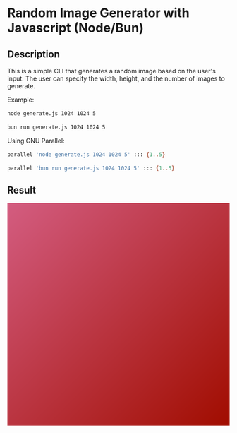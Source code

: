 # Random Image Generator with Javascript (Node/Bun)

## Description

This is a simple CLI that generates a random image based on the user's input. The user can specify the width, height, and the number of images to generate.

Example:

```bash
node generate.js 1024 1024 5
```

```bash
bun run generate.js 1024 1024 5
```

Using GNU Parallel:

```bash
parallel 'node generate.js 1024 1024 5' ::: {1..5}
```
```bash
parallel 'bun run generate.js 1024 1024 5' ::: {1..5}
```

## Result

![example](./example.png)
